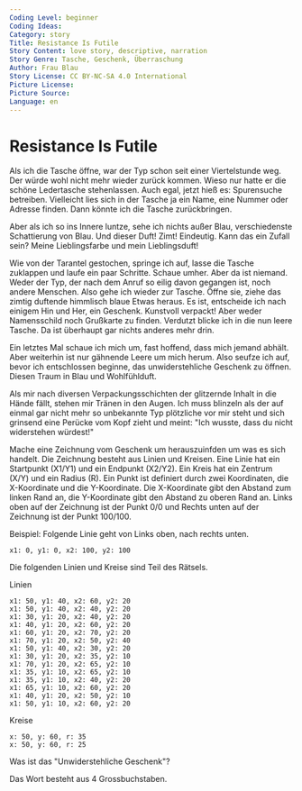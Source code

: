 ```yaml
---
Coding Level: beginner
Coding Ideas:
Category: story
Title: Resistance Is Futile
Story Content: love story, descriptive, narration
Story Genre: Tasche, Geschenk, Überraschung
Author: Frau Blau
Story License: CC BY-NC-SA 4.0 International 
Picture License:
Picture Source:
Language: en
---
```


# Resistance Is Futile

Als ich die Tasche öffne, war der Typ schon seit einer Viertelstunde weg. Der
würde wohl nicht mehr wieder zurück kommen. Wieso nur hatte er die schöne
Ledertasche stehenlassen. Auch egal, jetzt hieß es: Spurensuche betreiben.
Vielleicht lies sich in der Tasche ja ein Name, eine Nummer oder Adresse finden.
Dann könnte ich die Tasche zurückbringen.

Aber als ich so ins Innere luntze, sehe ich nichts außer Blau, verschiedenste
Schattierung von Blau. Und dieser Duft! Zimt! Eindeutig. Kann das ein Zufall
sein? Meine Lieblingsfarbe und mein Lieblingsduft!

Wie von der Tarantel gestochen, springe ich auf, lasse die Tasche zuklappen und
laufe ein paar Schritte. Schaue umher. Aber da ist niemand. Weder der Typ, der
nach dem Anruf so eilig davon gegangen ist, noch andere Menschen. Also gehe ich
wieder zur Tasche. Öffne sie, ziehe das zimtig duftende himmlisch blaue Etwas
heraus. Es ist, entscheide ich nach einigem Hin und Her, ein Geschenk. Kunstvoll
verpackt! Aber weder Namensschild noch Grußkarte zu finden. Verdutzt blicke ich
in die nun leere Tasche. Da ist überhaupt gar nichts anderes mehr drin.

Ein letztes Mal schaue ich mich um, fast hoffend, dass mich jemand abhält. Aber
weiterhin ist nur gähnende Leere um mich herum. Also seufze ich auf, bevor ich
entschlossen beginne, das unwiderstehliche Geschenk zu öffnen. Diesen Traum in
Blau und Wohlfühlduft.

Als mir nach diversen Verpackungsschichten der glitzernde Inhalt in die Hände
fällt, stehen mir Tränen in den Augen. Ich muss blinzeln als der auf einmal gar
nicht mehr so unbekannte Typ plötzliche vor mir steht und sich grinsend eine
Perücke vom Kopf zieht und meint: "Ich wusste, dass du nicht widerstehen
würdest!"

Mache eine Zeichnung vom Geschenk um herauszuinfden um was es sich handelt. Die
Zeichnung besteht aus Linien und Kreisen. Eine Linie hat ein Startpunkt (X1/Y1)
und ein Endpunkt (X2/Y2). Ein Kreis hat ein Zentrum (X/Y) und ein Radius (R).
Ein Punkt ist definiert durch zwei Koordinaten, die X-Koordinate und die
Y-Koordinate. Die X-Koordinate gibt den Abstand zum linken Rand an, die
Y-Koordinate gibt den Abstand zu oberen Rand an. Links oben auf der Zeichnung
ist der Punkt 0/0 und Rechts unten auf der Zeichnung ist der Punkt 100/100.

Beispiel: Folgende Linie geht von Links oben, nach rechts unten.

```
x1: 0, y1: 0, x2: 100, y2: 100
```

Die folgenden Linien und Kreise sind Teil des Rätsels.

Linien

```
x1: 50, y1: 40, x2: 60, y2: 20
x1: 50, y1: 40, x2: 40, y2: 20
x1: 30, y1: 20, x2: 40, y2: 20
x1: 40, y1: 20, x2: 60, y2: 20
x1: 60, y1: 20, x2: 70, y2: 20
x1: 70, y1: 20, x2: 50, y2: 40
x1: 50, y1: 40, x2: 30, y2: 20
x1: 30, y1: 20, x2: 35, y2: 10
x1: 70, y1: 20, x2: 65, y2: 10
x1: 35, y1: 10, x2: 65, y2: 10
x1: 35, y1: 10, x2: 40, y2: 20
x1: 65, y1: 10, x2: 60, y2: 20
x1: 40, y1: 20, x2: 50, y2: 10
x1: 50, y1: 10, x2: 60, y2: 20
```

Kreise

```
x: 50, y: 60, r: 35
x: 50, y: 60, r: 25
```

Was ist das "Unwiderstehliche Geschenk"?

Das Wort besteht aus 4 Grossbuchstaben.

<div data-solution="RING"></div>
